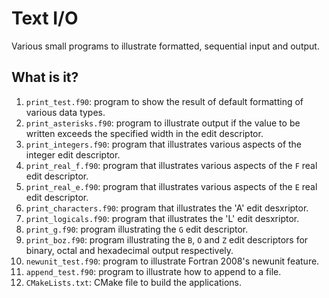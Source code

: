 # Text I/O

Various small programs to illustrate formatted, sequential input and output.

## What is it?

1. `print_test.f90`: program to show the result of default formatting of
   various data types.
1. `print_asterisks.f90`: program to illustrate output if the value to be
   written exceeds the specified width in the edit descriptor.
1. `print_integers.f90`: program that illustrates various aspects of the
   integer edit descriptor.
1. `print_real_f.f90`: program that illustrates various aspects of the `F`
   real edit descriptor.
1. `print_real_e.f90`: program that illustrates various aspects of the `E`
   real edit descriptor.
1. `print_characters.f90`: program that illustrates the 'A' edit desxriptor.
1. `print_logicals.f90`: program that illustrates the 'L' edit desxriptor.
1. `print_g.f90`: program illustrating the `G` edit descriptor.
1. `print_boz.f90`: program illustrating the `B`, `O` and `Z` edit descriptors
   for binary, octal and hexadecimal output respectively.
1. `newunit_test.f90`: program to illustrate Fortran 2008's newunit feature.
1. `append_test.f90`: program to illustrate how to append to a file.
1. `CMakeLists.txt`: CMake file to build the applications.

